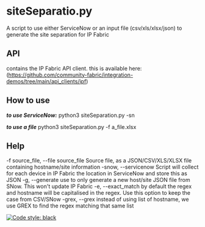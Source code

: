# siteSeparatio.py
A script to use either ServiceNow or an input file (csv/xls/xlsx/json) to generate the site separation for IP Fabric

## API
contains the IP Fabric API client. this is available here: (https://github.com/community-fabric/integration-demos/tree/main/api_clients/ipf)

## How to use

***to use ServiceNow:***
python3 siteSeparation.py -sn

***to use a file***
python3 siteSeparation.py -f a_file.xlsx

## Help
  -f source_file, --file source_file
                        Source file, as a JSON/CSV/XLS/XLSX file containing hostname/site information
  -snow, --servicenow   Script will collect for each device in IP Fabric the location in ServiceNow and store this as JSON
  -g, --generate        use to only generate a new host/site JSON file from SNow. This won't update IP Fabric
  -e, --exact_match     by default the regex and hostname will be capitalised in the regex. Use this option to keep the case from CSV/SNow
  -grex, --grex         instead of using list of hostname, we use GREX to find the regex matching that same list

[![Code style: black](https://img.shields.io/badge/code%20style-black-000000.svg)](https://github.com/psf/black)

